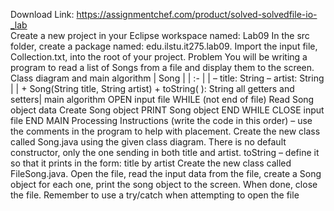 Download Link: https://assignmentchef.com/product/solved-solvedfile-io-_lab
<br>
Create a new project in your Eclipse workspace named: Lab09 In the src folder, create a package named: edu.ilstu.it275.lab09. Import the input file, Collection.txt, into the root of your project. Problem You will be writing a program to read a list of Songs from a file and display them to the screen. Class diagram and main algorithm | Song | | :- | | – title: String – artist: String | | + Song(String title, String artist) + toString( ): String all getters and setters| main algorithm OPEN input file WHILE (not end of file) Read Song object data Create Song object PRINT Song object END WHILE CLOSE input file END MAIN Processing Instructions (write the code in this order) – use the comments in the program to help with placement. Create the new class called Song.java using the given class diagram. There is no default constructor, only the one sending in both title and artist. toString – define it so that it prints in the form: title by artist Create the new class called FileSong.java. Open the file, read the input data from the file, create a Song object for each one, print the song object to the screen. When done, close the file. Remember to use a try/catch when attempting to open the file